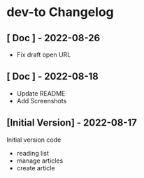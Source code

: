 # dev-to Changelog

## [ Doc ] - 2022-08-26

- Fix draft open URL

## [ Doc ] - 2022-08-18

- Update README
- Add Screenshots

## [Initial Version] - 2022-08-17

Initial version code

- reading list
- manage articles
- create article
